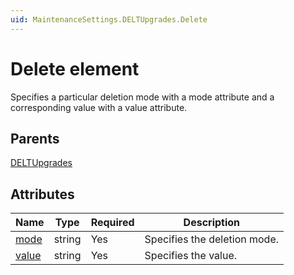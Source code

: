 ```yaml
---
uid: MaintenanceSettings.DELTUpgrades.Delete
---
```


# Delete element

Specifies a particular deletion mode with a mode attribute and a corresponding value with a value attribute.

## Parents

[DELTUpgrades](xref:MaintenanceSettings.DELTUpgrades)

## Attributes

| Name | Type | Required | Description |
| --- | --- | --- | --- |
| [mode](xref:MaintenanceSettings.DELTUpgrades.Delete-mode) | string | Yes | Specifies the deletion mode. |
| [value](xref:MaintenanceSettings.DELTUpgrades.Delete-value) | string | Yes | Specifies the value. |
